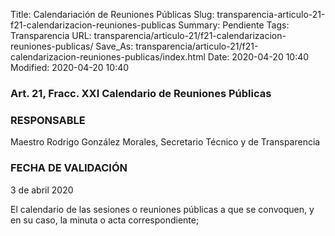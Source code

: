 Title: Calendariación de Reuniones Públicas
Slug: transparencia-articulo-21-f21-calendarizacion-reuniones-publicas
Summary: Pendiente
Tags: Transparencia
URL: transparencia/articulo-21/f21-calendarizacion-reuniones-publicas/
Save_As: transparencia/articulo-21/f21-calendarizacion-reuniones-publicas/index.html
Date: 2020-04-20 10:40
Modified: 2020-04-20 10:40



### Art. 21, Fracc. XXI Calendario de Reuniones Públicas

### RESPONSABLE

Maestro Rodrigo González Morales, Secretario Técnico y de Transparencia

### FECHA DE VALIDACIÓN

3 de abril 2020

El calendario de las sesiones o reuniones públicas a que se convoquen, y en su caso, la minuta o acta correspondiente;
